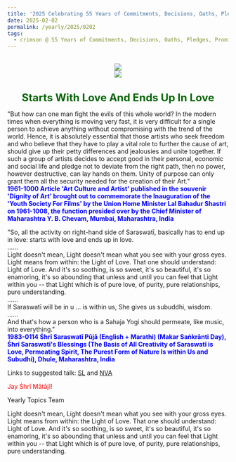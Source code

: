 ```yaml
---
title: '2025 Celebrating 55 Years of Commitments, Decisions, Oaths, Pledges, Promises, and Vows, Post 3 on Vasant '
date: 2025-02-02
permalink: /yearly/2025/0202
tags:
  - crimson @ 55 Years of Commitments, Decisions, Oaths, Pledges, Promises, and Vows
---
```


<br>
<div style="text-align: center"><img src="https://pub-b6058b8fc5314638989cdd5e49178be6.r2.dev/2025_55_Years.png" /></div>

<div style="text-align: center"><img src="https://pub-b6058b8fc5314638989cdd5e49178be6.r2.dev/1983-0114_Shri_Saraswati_Puja_(English-Marathi)_(Makar_Sankranti_Day)_Shri_Saraswati's_Blessings_Dhule_Maharashtra_India_16_(Photo_credit_John_Watkinson).jpg" /></div>

<br>
<p style="color:DarkGreen; text-align:center">
<font size="+2"><b>Starts With Love And Ends Up In Love</b><br></font>
</p>

<p>
"But how can one man fight the evils of this whole world? In the modern times when everything is moving very fast, it is very difficult for a single person to achieve anything without compromising with the trend of the world. Hence, it is absolutely essential that those artists who seek freedom and who believe that they have to play a vital role to further the cause of art, should give up their petty differences and jealousies and unite together. If such a group of artists decides to accept good in their personal, economic and social life and pledge not to deviate from the right path, then no power, however destructive, can lay hands on them. Unity of purpose can only grant them all the security needed for the creation of their Art."<br>
<font color="blue"><b>1961-1000 Article 'Art Culture and Artist' published in the souvenir 'Dignity of Art' brought out to commemorate the Inauguration of the 'Youth Society For Films' by the Union Home Minister Lal Bahadur Shastri on 1961-1008, the function presided over by the Chief Minister of Maharashtra Y. B. Chevam, Mumbai, Maharashtra, India</b></font><br>
</p>

<p>
"So, all the activity on right-hand side of Saraswatī, basically has to end up in love: starts with love and ends up in love.<br>
......<br>
Light doesn't mean, Light doesn't mean what you see with your gross eyes. Light means from within: the Light of Love. That one should understand: Light of Love. And it's so soothing, is so sweet, it's so beautiful, it's so enamoring, it's so abounding that unless and until you can feel that Light within you -- that Light which is of pure love, of purity, pure relationships, pure understanding.<br>
......<br>
If Saraswatī will be in u ... is within us, She gives us subuddhi, wisdom.<br>
......<br>
And that's how a person who is a Sahaja Yogi should permeate, like music, into everything."<br>
<font color="blue"><b>1983-0114 Śhrī Saraswatī Pūjā (English + Marathi) (Makar Saṅkrānti Day), Śhrī Saraswatī's Blessings (The Basis of All Creativity of Saraswatī is Love, Permeating Spirit, The Purest Form of Nature Is within Us and Subudhi), Dhule, Maharashtra, India</b></font><br>
</p>

Links to suggested talk: <a href="https://vimeo.com/59370238"> SL</a> and <a href="https://soundcloud.com/nirmala-vidya-portal/1983-0114-saraswati-puja-talk"> NVA</a><br>

<p style="color:red;">Jay Śhrī Mātājī!<br></p>

<p>Yearly Topics Team</p>

Light doesn't mean, Light doesn't mean what you see with your gross eyes. Light means from within: the Light of Love. That one should understand: Light of Love. And it's so soothing, is so sweet, it's so beautiful, it's so enamoring, it's so abounding that unless and until you can feel that Light within you -- that Light which is of pure love, of purity, pure relationships, pure understanding. 